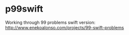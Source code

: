 # p99swift
Working through 99 problems swift version: http://www.enekoalonso.com/projects/99-swift-problems
